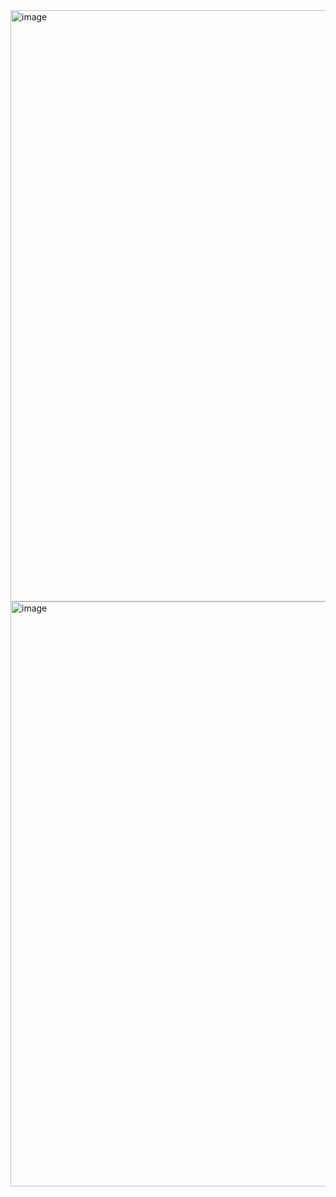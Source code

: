 <img width="1897" height="946" alt="image" src="https://github.com/user-attachments/assets/18fc6df2-2a1e-42f6-9bb3-7b014a8809bc" />
<img width="1899" height="936" alt="image" src="https://github.com/user-attachments/assets/c95e6e36-fe72-4604-a69a-ae5332b92d49" />
